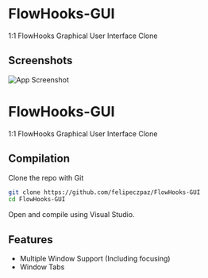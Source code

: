
# FlowHooks-GUI

1:1 FlowHooks Graphical User Interface Clone


## Screenshots

![App Screenshot](https://i.imgur.com/dsWpOaM.png)


# FlowHooks-GUI

1:1 FlowHooks Graphical User Interface Clone


## Compilation

Clone the repo with Git

```bash
git clone https://github.com/felipeczpaz/FlowHooks-GUI
cd FlowHooks-GUI
```

Open and compile using Visual Studio.


## Features

- Multiple Window Support (Including focusing)
- Window Tabs
